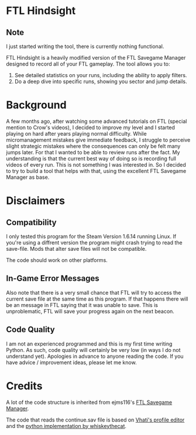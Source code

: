 # FTL Hindsight

## Note
I just started writing the tool, there is currently nothing functional.

FTL Hindsight is a heavily modified version of the FTL Savegame Manager designed to record all of your FTL gameplay. The tool allows you to:
1. See detailed statistics on your runs, including the ability to apply filters.
2. Do a deep dive into specific runs, showing you sector and jump details.

# Background
A few months ago, after watching some advanced tutorials on FTL (special mention to Crow's videos), I decided to improve my level and I started playing on hard after years playing normal difficulty. While micromanagement mistakes give immediate feedback, I struggle to perceive slight strategic mistakes where the consequences can only be felt many jumps later. For that I wanted to be able to review runs after the fact. My understanding is that the current best way of doing so is recording full videos of every run. This is not something I was interested in.
So I decided to try to build a tool that helps with that, using the excellent FTL Savegame Manager as base.

# Disclaimers

## Compatibility
I only tested this program for the Steam Version 1.6.14 running Linux. If you're using a diffrent version the program might crash trying to read the save-file. Mods that alter save files will not be compatible.

The code should work on other platforms.

## In-Game Error Messages
Also note that there is a very small chance that FTL will try to access the current save file at the same time as this program. If that happens there will be an message in FTL saying that it was unable to save. This is unproblematic, FTL will save your progress again on the next beacon.

## Code Quality
I am not an experienced programmed and this is my first time writing Python. As such, code quality will certainly be very low (in ways I do not understand yet). Apologies in advance to anyone reading the code. If you have advice / improvement ideas, please let me know.

# Credits

A lot of the code structure is inherited from ejms116's [FTL Savegame Manager](https://github.com/ejms116/FTL_Savegame_Manager).

The code that reads the continue.sav file is based on [Vhati's profile editor](https://github.com/Vhati/ftl-profile-editor) and the [python implementation by whiskeythecat](https://github.com/whiskeythecat/ftl_twitch).


